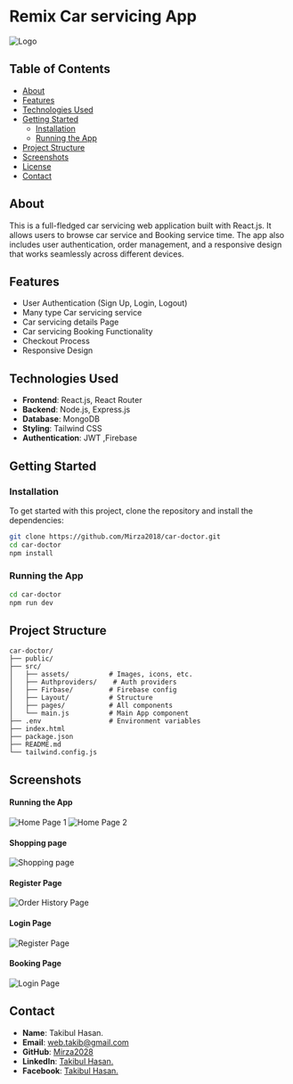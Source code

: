 # **Remix Car servicing App**

![Logo](/public/car.png) 



## **Table of Contents**

- [About](#about)
- [Features](#features)
- [Technologies Used](#technologies-used)
- [Getting Started](#getting-started)
  - [Installation](#installation)
  - [Running the App](#running-the-app)
- [Project Structure](#project-structure)
- [Screenshots](#screenshots)
- [License](#License)
- [Contact](#contact)

## **About**

This is a full-fledged car servicing web application built with React.js. It allows users to browse car service and Booking service time. The app also includes user authentication, order management, and a responsive design that works seamlessly across different devices.

## **Features**

- User Authentication (Sign Up, Login, Logout)
- Many type Car servicing service
- Car servicing details Page
- Car servicing Booking Functionality
- Checkout Process
- Responsive Design


## **Technologies Used**

- **Frontend**: React.js, React Router
- **Backend**: Node.js, Express.js 
- **Database**: MongoDB 
- **Styling**: Tailwind CSS 
- **Authentication**: JWT ,Firebase

## **Getting Started**

### **Installation**

To get started with this project, clone the repository and install the dependencies:

```bash
git clone https://github.com/Mirza2018/car-doctor.git
cd car-doctor
npm install
```

### **Running the App**
```bash
cd car-doctor
npm run dev
```

## **Project Structure**

```plaintext
car-doctor/
├── public/
├── src/
│   ├── assets/          # Images, icons, etc.
│   ├── Authproviders/    # Auth providers
│   ├── Firbase/         # Firebase config
│   ├── Layout/          # Structure
│   ├── pages/           # All components 
│   └── main.js          # Main App component
├── .env                 # Environment variables
├── index.html         
├── package.json
├── README.md
└── tailwind.config.js
```



## **Screenshots**

#### **Running the App**
![Home Page 1](/public/h1.png) 
![Home Page 2](/public/h2.png) 
#### **Shopping page**
![Shopping page](/public/h3.png) 

#### **Register Page**

![Order History Page](/public/r1.png) 
#### **Login Page**

![Register Page](/public/s1.png)  

#### **Booking Page**
![Login Page](/public/b1.png) 

## **Contact**





- **Name**: Takibul Hasan.
- **Email**: [web.takib@gmail.com](https://mail.google.com/mail/u/0/?fs=1&to=web.takib@gmail.com&tf=cm)
- **GitHub**: [Mirza2028](https://github.com/Mirza2018)
- **LinkedIn**: [Takibul Hasan.](https://www.linkedin.com/in/takibul-hasan-619389242/)
- **Facebook**: [Takibul Hasan.](https://www.facebook.com/takibul.hassan.56)
